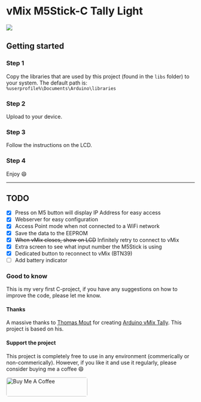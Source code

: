 # vMix M5Stick-C Tally Light

![](working-example.gif)

## Getting started

### Step 1
Copy the libraries that are used by this project (found in the `libs` folder) to your system.
The default path is: `%userprofile%\Documents\Arduino\libraries`

### Step 2
Upload to your device.

### Step 3
Follow the instructions on the LCD.

### Step 4
Enjoy 😄

---
## TODO
* [x]  Press on M5 button will display IP Address for easy access
* [x]  Webserver for easy configuration
* [x]  Access Point mode when not connected to a WiFi network
* [x]  Save the data to the EEPROM
* [x]  ~~When vMix closes, show on LCD~~ Infinitely retry to connect to vMix
* [x]  Extra screen to see what input number the M5Stick is using
* [x]  Dedicated button to reconnect to vMix (BTN39)
* [ ]  Add battery indicator

### Good to know
This is my very first C-project, if you have any suggestions on how to improve the code, please let me know.

#### Thanks
A massive thanks to [Thomas Mout](https://github.com/ThomasMout) for creating [Arduino vMix Tally](https://github.com/ThomasMout/Arduino-vMix-tally). This project is based on his.

#### Support the project
This project is completely free to use in any environment (commerically or non-commerically). However, if you like it and use it regularly, please consider buying me a coffee 😄

<a href="https://www.buymeacoffee.com/guidovisser" target="_blank"><img src="https://cdn.buymeacoffee.com/buttons/default-orange.png" width="217" height="51" alt="Buy Me A Coffee" style="border-radius: 5px" ></a>
